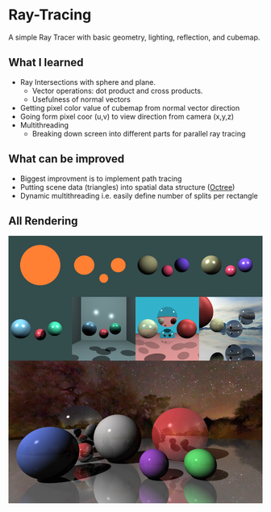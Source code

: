 # Ray-Tracing
A simple Ray Tracer with basic geometry, lighting, reflection, and cubemap. 

## What I learned
- Ray Intersections with sphere and plane. 
  - Vector operations: dot product and cross products.
  - Usefulness of normal vectors
- Getting pixel color value of cubemap from normal vector direction
- Going form pixel coor (u,v) to view direction from camera (x,y,z)
- Multithreading
  - Breaking down screen into different parts for parallel ray tracing
## What can be improved
- Biggest improvment is to implement path tracing
- Putting scene data (triangles) into spatial data structure ([Octree](https://github.com/DharshanV/Octree-QuadTree))
- Dynamic multithreading i.e. easily define number of splits per rectangle

## All Rendering
![Output sample](https://github.com/DharshanV/Ray-Tracing/blob/master/Rendering%20Progress/All%20Rendering.png)
